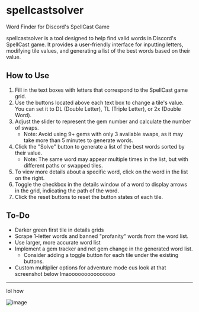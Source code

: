 # spellcastsolver
Word Finder for Discord's SpellCast Game

spellcastsolver is a tool designed to help find valid words in Discord's SpellCast game. It provides a user-friendly interface for inputting letters, modifying tile values, and generating a list of the best words based on their value.

## How to Use

1. Fill in the text boxes with letters that correspond to the SpellCast game grid.
2. Use the buttons located above each text box to change a tile's value. You can set it to DL (Double Letter), TL (Triple Letter), or 2x (Double Word).
3. Adjust the slider to represent the gem number and calculate the number of swaps.
   - Note: Avoid using 9+ gems with only 3 available swaps, as it may take more than 5 minutes to generate words.
4. Click the "Solve" button to generate a list of the best words sorted by their value.
   - Note: The same word may appear multiple times in the list, but with different paths or swapped tiles.
5. To view more details about a specific word, click on the word in the list on the right.
6. Toggle the checkbox in the details window of a word to display arrows in the grid, indicating the path of the word.
7. Click the reset buttons to reset the button states of each tile.

## To-Do

- Darker green first tile in details grids
- Scrape 1-letter words and banned "profanity" words from the word list.
- Use larger, more accurate word list
- Implement a gem tracker and net gem change in the generated word list.
   - Consider adding a toggle button for each tile under the existing buttons.
- Custom multiplier options for adventure mode cus look at that screenshot below lmaooooooooooooooo

---

lol how

![image](https://github.com/ppoiuy/spellcastsolver/assets/21088852/47679a26-452e-47ba-9258-b7f7bdce964a)



